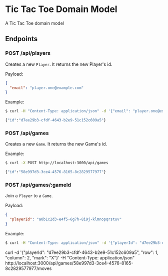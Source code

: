 # Tic Tac Toe Domain Model

A Tic Tac Toe domain model

## Endpoints

### POST /api/players

Creates a new `Player`.
It returns the new Player's id.

Payload:

```json
{
  "email": "player.one@example.com"
}
```

Example:

```bash
$ curl -H "Content-Type: application/json" -d '{"email": "player.one@example.com"}' http://localhost:3000/api/players

{"id":"d7ee29b3-cfdf-4643-b2e9-51c152c609a5"}
```

### POST /api/games

Creates a new `Game`.
It returns the new Game's id.

Example:

```bash
$ curl -X POST http://localhost:3000/api/games

{"id":"58e997d3-3ce4-4576-8165-8c2829577977"}
```

### POST /api/games/:gameId

Join a `Player` to a `Game`.

Payload:

```json
{
  "playerId": "a0b1c2d3-e4f5-6g7h-8i9j-klmnopqrstuv"
}
```

Example:

```bash
$ curl -H "Content-Type: application/json" -d '{"playerId": "d7ee29b3-cfdf-4643-b2e9-51c152c609a5"}' http://localhost:3000/api/games/58e997d3-3ce4-4576-8165-8c2829577977
```

curl -d '{"playerId": "d7ee29b3-cfdf-4643-b2e9-51c152c609a5", "row": 1, "column": 2, "mark": "X"}' -H "Content-Type: application/json" http://localhost:3000/api/games/58e997d3-3ce4-4576-8165-8c2829577977/moves
